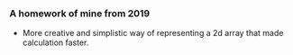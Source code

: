 ### A homework of mine from 2019
 - More creative and simplistic way of representing a 2d array that made calculation faster.
